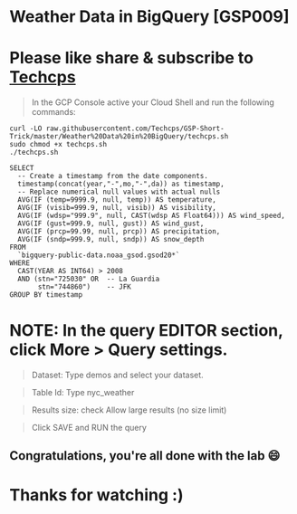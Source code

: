 
# Weather Data in BigQuery [GSP009]

# Please like share & subscribe to [Techcps](https://www.youtube.com/@techcps)

> In the GCP Console active your Cloud Shell and run the following commands:

```
curl -LO raw.githubusercontent.com/Techcps/GSP-Short-Trick/master/Weather%20Data%20in%20BigQuery/techcps.sh
sudo chmod +x techcps.sh
./techcps.sh
```

```
SELECT
  -- Create a timestamp from the date components.
  timestamp(concat(year,"-",mo,"-",da)) as timestamp,
  -- Replace numerical null values with actual nulls
  AVG(IF (temp=9999.9, null, temp)) AS temperature,
  AVG(IF (visib=999.9, null, visib)) AS visibility,
  AVG(IF (wdsp="999.9", null, CAST(wdsp AS Float64))) AS wind_speed,
  AVG(IF (gust=999.9, null, gust)) AS wind_gust,
  AVG(IF (prcp=99.99, null, prcp)) AS precipitation,
  AVG(IF (sndp=999.9, null, sndp)) AS snow_depth
FROM
  `bigquery-public-data.noaa_gsod.gsod20*`
WHERE
  CAST(YEAR AS INT64) > 2008
  AND (stn="725030" OR  -- La Guardia
       stn="744860")    -- JFK
GROUP BY timestamp
```

# NOTE: In the query EDITOR section, click More > Query settings.

> Dataset: Type demos and select your dataset.

> Table Id: Type nyc_weather

> Results size: check Allow large results (no size limit)

> Click SAVE and RUN the query

## Congratulations, you're all done with the lab 😄

# Thanks for watching :)
